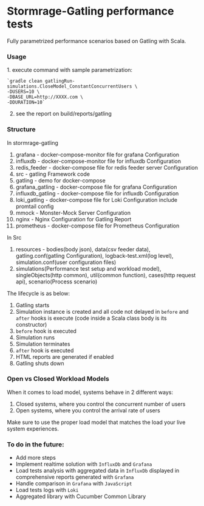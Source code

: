 Stormrage-Gatling performance tests
=========================
Fully parametrized performance scenarios based on Gatling with Scala.

<h3>Usage</h3>
1. execute command with sample parametrization:

    `gradle clean gatlingRun-simulations.CloseModel_ConstantConcurrentUsers \
    -DUSERS=10 \
    -DBASE_URL=http://XXXX.com \
    -DDURATION=10`

2. see the report on build/reports/gatling

<h3>Structure</h3>

In stormrage-gatling
1. grafana - docker-compose-monitor file for grafana Configuration
2. influxdb - docker-compose-monitor file for influxdb Configuration
3. redis_feeder - docker-compose file for redis feeder server Configuration
4. src - gatling Framework code
5. gatling - demo for docker-compose
6. grafana_gatling - docker-compose file for grafana Configuration
7. influxdb_gatling - docker-compose file for influxdb Configuration
8. loki_gatling - docker-compose file for Loki Configuration include promtail config
9. mmock - Monster-Mock Server Configuration
10. nginx - Nginx Configuration for Gatling Report
11. prometheus - docker-compose file for Prometheus Configuration

In Src
1. resources - bodies(body json), data(csv feeder data), gatling.conf(gatling Configuration), logback-test.xml(log level), simulation.conf(user configuration files)
2. simulations(Performance test setup and workload model), singleObjects(http common), util(common function), cases(http request api), scenario(Process scenario)

The lifecycle is as below:

1. Gatling starts
2. Simulation instance is created and all code not delayed in `before` and `after` hooks is execute (code inside a Scala class body is its constructor)
3. `before` hook is executed
4. Simulation runs
5. Simulation terminates
6. `after` hook is executed
7. HTML reports are generated if enabled
8. Gatling shuts down

<h3>Open vs Closed Workload Models</h3>
When it comes to load model, systems behave in 2 different ways:

1. Closed systems, where you control the concurrent number of users
2. Open systems, where you control the arrival rate of users

Make sure to use the proper load model that matches the load your live system experiences.

<h3>To do in the future:</h3>

* Add more steps
* Implement realtime solution with `InfluxDb` and `Grafana`
* Load tests analysis with aggregated data in `InfluxDb` displayed in comprehensive reports generated with `Grafana`
* Handle comparison in `Grafana` with `JavaScript`
* Load tests logs with `Loki`
* Aggregated library with Cucumber Common Library

